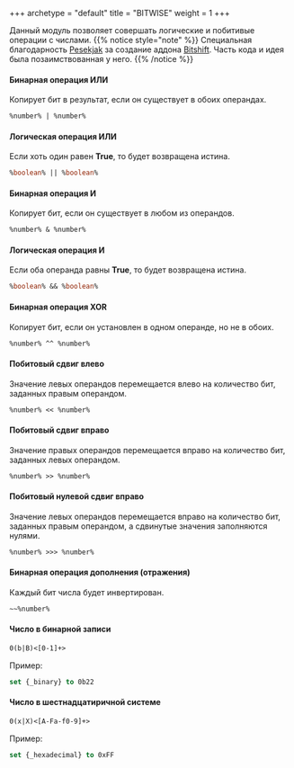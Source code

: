 +++
archetype = "default"
title = "BITWISE"
weight = 1
+++

Данный модуль позволяет совершать логические и побитивые операции с числами.
{{% notice style="note" %}}
Специальная благодарность [Pesekjak](https://github.com/Pesekjak) за создание аддона [Bitshift](https://github.com/Pesekjak/Bitshift). Часть кода и идея была позаимствованная у него.
{{% /notice %}}

#### Бинарная операция **ИЛИ**
Копирует бит в результат, если он существует в обоих операндах.
```vb
%number% | %number%
```

#### Логическая операция **ИЛИ**
Если хоть один равен **True**, то будет возвращена истина.
```vb
%boolean% || %boolean%
```

#### Бинарная операция **И**
Копирует бит, если он существует в любом из операндов.
```vb
%number% & %number%
```

#### Логическая операция **И**
Если оба операнда равны **True**, то будет возвращена истина.
```vb
%boolean% && %boolean%
```

#### Бинарная операция **XOR**
Копирует бит, если он установлен в одном операнде, но не в обоих.
```vb
%number% ^^ %number%
```

#### Побитовый сдвиг влево
Значение левых операндов перемещается влево на количество бит, заданных правым операндом.
```vb
%number% << %number%
```

#### Побитовый сдвиг вправо
Значение правых операндов перемещается вправо на количество бит, заданных левых операндом.
```vb
%number% >> %number%
```

#### Побитовый нулевой сдвиг вправо
Значение левых операндов перемещается вправо на количество бит, заданных правым операндом, а сдвинутые значения заполняются нулями.
```vb
%number% >>> %number%
```

#### Бинарная операция дополнения (отражения)
Каждый бит числа будет инвертирован.
```vb
~~%number% 
```

#### Число в бинарной записи
```vb
0(b|B)<[0-1]+>
```

Пример:
```vb
set {_binary} to 0b22
```

#### Число в шестнадцатиричной системе
```vb
0(x|X)<[A-Fa-f0-9]+>
```

Пример:
```vb
set {_hexadecimal} to 0xFF
```


